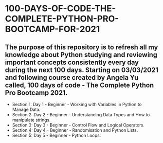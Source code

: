 # 100-DAYS-OF-CODE-THE-COMPLETE-PYTHON-PRO-BOOTCAMP-FOR-2021

## The purpose of this repository is to refresh all my knowledge about Python studying and reviewing important concepts consistently every day during the next 100 days.  Starting on 03/03/2021 and following course created by Angela Yu called, 100 days of code - The Complete Python Pro Bootcamp 2021.

* Section 1: Day 1 - Beginner - Working with Variables in Python to Manage Data.
* Section 2: Day 2 - Beginner - Understanding Data Types and How to manipulate strings.
* Section 3: Day 3 - Beginner - Control Flow and Logical Operators.
* Section 4: Day 4 - Beginner - Randomisation and Python Lists.
* Section 5: Day 5 - Beginner - Python Loops.




